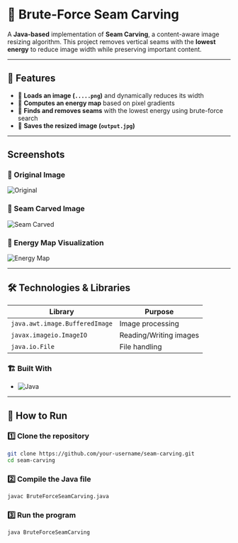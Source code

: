 # 📸 Brute-Force Seam Carving  

A **Java-based** implementation of **Seam Carving**, a content-aware image resizing algorithm. This project removes vertical seams with the **lowest energy** to reduce image width while preserving important content.

---

## 🚀 Features  
- 🔹 **Loads an image (`.....png`)** and dynamically reduces its width  
- 🔹 **Computes an energy map** based on pixel gradients  
- 🔹 **Finds and removes seams** with the lowest energy using brute-force search  
- 🔹 **Saves the resized image (`output.jpg`)**  

---

## Screenshots  

### **🔹 Original Image**  
![Original](input.jpg)

### **🔹 Seam Carved Image**  
![Seam Carved](output.jpg)

### **🔹 Energy Map Visualization**  
![Energy Map](energy_map.png)

---

## 🛠️ Technologies & Libraries  

| Library  | Purpose |
|----------|---------|
| `java.awt.image.BufferedImage`  | Image processing |
| `javax.imageio.ImageIO` | Reading/Writing images |
| `java.io.File` | File handling |

### 🏗️ Built With  
- ![Java](https://img.shields.io/badge/Java-%23ED8B00.svg?style=for-the-badge&logo=openjdk&logoColor=white)  

---

## 🎯 How to Run  

### 1️⃣ Clone the repository  
```bash
git clone https://github.com/your-username/seam-carving.git
cd seam-carving
```
### 2️⃣ Compile the Java file 
```bash
javac BruteForceSeamCarving.java
```
### 3️⃣ Run the program
```bash
java BruteForceSeamCarving
```

